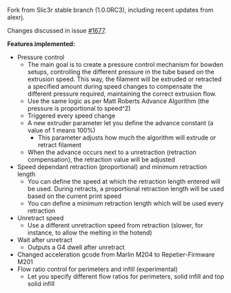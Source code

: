 Fork from Slic3r stable branch (1.0.0RC3), including recent updates from alexrj.

Changes discussed in issue <a href='https://github.com/alexrj/Slic3r/issues/1677'>#1677</a>.

<b>Features implemented:</b>
* Pressure control
   * The main goal is to create a pressure control mechanism for bowden setups, controlling the different pressure in the tube based on the extrusion speed. This way, the filament will be extruded or retracted a specified amount during speed changes to compensate the different pressure required, maintaining the correct extrusion flow.
   * Use the same logic as per Matt Roberts Advance Algorithm (the pressure is proportional to speed^2)
   * Triggered every speed change
   * A new extruder parameter let you define the advance constant (a value of 1 means 100%)
      * This parameter adjusts how much the algorithm will extrude or retract filament
   * When the advance occurs next to a unretraction (retraction compensation), the retraction value will be adjusted
* Speed dependant retraction (proportional) and minimum retraction length
   * You can define the speed at which the retraction length entered will be used. During retracts, a proportional retraction length will be used based on the current print speed
   * You can define a minimum retraction length which will be used every retraction
* Unretract speed
   * Use a different unretraction speed from retraction (slower, for instance, to allow the melting in the hotend)
* Wait after unretract
   * Outputs a G4 dwell after unretract
* Changed acceleration gcode from Marlin M204 to Repetier-Firmware M201
* Flow ratio control for perimeters and infill (experimental)
   * Let you specify different flow ratios for perimeters, solid infill and top solid infill
